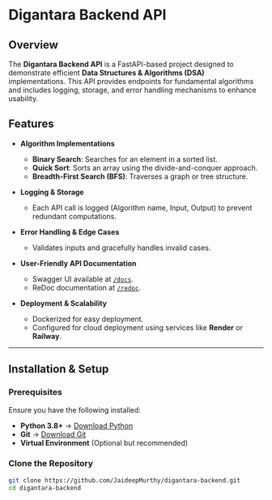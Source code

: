 # Digantara Backend API  

## Overview  
The **Digantara Backend API** is a FastAPI-based project designed to demonstrate efficient **Data Structures & Algorithms (DSA)** implementations. This API provides endpoints for fundamental algorithms and includes logging, storage, and error handling mechanisms to enhance usability.  

## Features  
- **Algorithm Implementations**  
  - **Binary Search**: Searches for an element in a sorted list.  
  - **Quick Sort**: Sorts an array using the divide-and-conquer approach.  
  - **Breadth-First Search (BFS)**: Traverses a graph or tree structure.  

- **Logging & Storage**  
  - Each API call is logged (Algorithm name, Input, Output) to prevent redundant computations.  

- **Error Handling & Edge Cases**  
  - Validates inputs and gracefully handles invalid cases.  

- **User-Friendly API Documentation**  
  - Swagger UI available at [`/docs`](http://127.0.0.1:8000/docs).  
  - ReDoc documentation at [`/redoc`](http://127.0.0.1:8000/redoc).  

- **Deployment & Scalability**  
  - Dockerized for easy deployment.  
  - Configured for cloud deployment using services like **Render** or **Railway**.  

---

## Installation & Setup  

### Prerequisites  
Ensure you have the following installed:  
- **Python 3.8+** → [Download Python](https://www.python.org/downloads/)  
- **Git** → [Download Git](https://git-scm.com/downloads)  
- **Virtual Environment** (Optional but recommended)  

### Clone the Repository  
```sh
git clone https://github.com/JaideepMurthy/digantara-backend.git
cd digantara-backend
